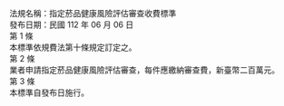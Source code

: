 法規名稱：指定菸品健康風險評估審查收費標準  
發布日期：民國 112 年 06 月 06 日  
第 1 條  
本標準依規費法第十條規定訂定之。  
第 2 條  
業者申請指定菸品健康風險評估審查，每件應繳納審查費，新臺幣二百萬元。  
第 3 條  
本標準自發布日施行。  



